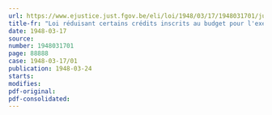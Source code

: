 ```yaml
---
url: https://www.ejustice.just.fgov.be/eli/loi/1948/03/17/1948031701/justel
title-fr: "Loi réduisant certains crédits inscrits au budget pour l'exercice 1947"
date: 1948-03-17
source:
number: 1948031701
page: 88888
case: 1948-03-17/01
publication: 1948-03-24
starts:
modifies:
pdf-original:
pdf-consolidated:
---
```


